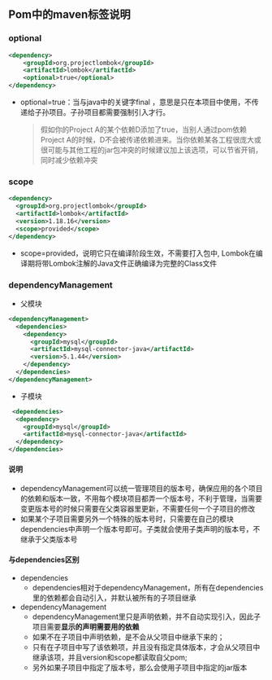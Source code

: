 ## Pom中的maven标签说明

### optional
```xml
<dependency>
    <groupId>org.projectlombok</groupId>
    <artifactId>lombok</artifactId>
    <optional>true</optional>
</dependency>
```
* optional=true：当与java中的关键字final ，意思是只在本项目中使用，不传递给子孙项目。子孙项目都需要强制引入才行。
    > 假如你的Project A的某个依赖D添加了<optional>true</optional>，当别人通过pom依赖Project A的时候，D不会被传递依赖进来。当你依赖某各工程很庞大或很可能与其他工程的jar包冲突的时候建议加上该选项，可以节省开销，同时减少依赖冲突
  
### scope
```xml
<dependency>
  <groupId>org.projectlombok</groupId>
  <artifactId>lombok</artifactId>
  <version>1.18.16</version>
  <scope>provided</scope>
</dependency>
```
* scope=provided，说明它只在编译阶段生效，不需要打入包中, Lombok在编译期将带Lombok注解的Java文件正确编译为完整的Class文件

### dependencyManagement
* 父模块
```xml
<dependencyManagement>
  <dependencies>
    <dependency>
      <groupId>mysql</groupId>
      <artifactId>mysql-connector-java</artifactId>
      <version>5.1.44</version>
    </dependency>
  </dependencies>
</dependencyManagement> 
```
* 子模块
```xml
 <dependencies>
  <dependency>
    <groupId>mysql</groupId>
    <artifactId>mysql-connector-java</artifactId>
  </dependency>
</dependencies>
```
#### 说明
* dependencyManagement可以统一管理项目的版本号，确保应用的各个项目的依赖和版本一致，不用每个模块项目都弄一个版本号，不利于管理，当需要变更版本号的时候只需要在父类容器里更新，不需要任何一个子项目的修改
* 如果某个子项目需要另外一个特殊的版本号时，只需要在自己的模块dependencies中声明一个版本号即可。子类就会使用子类声明的版本号，不继承于父类版本号

#### 与dependencies区别
* dependencies
  * dependencies相对于dependencyManagement，所有在dependencies里的依赖都会自动引入，并默认被所有的子项目继承
* dependencyManagement
  * dependencyManagement里只是声明依赖，并不自动实现引入，因此子项目需要**显示的声明需要用的依赖**
  * 如果不在子项目中声明依赖，是不会从父项目中继承下来的；
  * 只有在子项目中写了该依赖项，并且没有指定具体版本，才会从父项目中继承该项，并且version和scope都读取自父pom;
  * 另外如果子项目中指定了版本号，那么会使用子项目中指定的jar版本